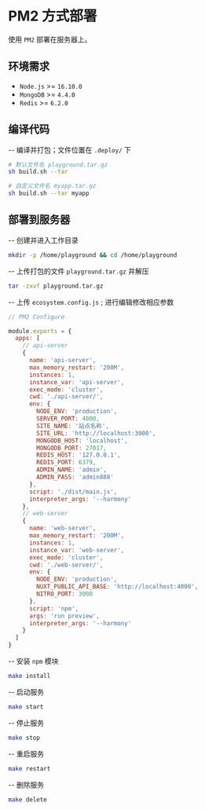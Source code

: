 # PM2 方式部署

使用 `PM2` 部署在服务器上。

## 环境需求

- `Node.js` >= `16.10.0`
- `MongoDB` >= `4.4.0`
- `Redis` >= `6.2.0`

## 编译代码

-- 编译并打包；文件位置在 `.deploy/` 下

```bash
# 默认文件名 playground.tar.gz
sh build.sh --tar

# 自定义文件名 myapp.tar.gz
sh build.sh --tar myapp
```

## 部署到服务器

-- 创建并进入工作目录

```bash
mkdir -p /home/playground && cd /home/playground
```

-- 上传打包的文件 `playground.tar.gz` 并解压

```bash
tar -zxvf playground.tar.gz
```

-- 上传 `ecosystem.config.js` ; 进行编辑修改相应参数

```js
// PM2 Configure

module.exports = {
  apps: [
    // api-server
    {
      name: 'api-server',
      max_memory_restart: '200M',
      instances: 1,
      instance_var: 'api-server',
      exec_mode: 'cluster',
      cwd: './api-server/',
      env: {
        NODE_ENV: 'production',
        SERVER_PORT: 4000,
        SITE_NAME: '站点名称',
        SITE_URL: 'http://localhost:3000',
        MONGODB_HOST: 'localhost',
        MONGODB_PORT: 27017,
        REDIS_HOST: '127.0.0.1',
        REDIS_PORT: 6379,
        ADMIN_NAME: 'admin',
        ADMIN_PASS: 'admin888'
      },
      script: './dist/main.js',
      interpreter_args: '--harmony'
    },
    // web-server
    {
      name: 'web-server',
      max_memory_restart: '200M',
      instances: 1,
      instance_var: 'web-server',
      exec_mode: 'cluster',
      cwd: './web-server/',
      env: {
        NODE_ENV: 'production',
        NUXT_PUBLIC_API_BASE: 'http://localhost:4000',
        NITRO_PORT: 3000
      },
      script: 'npm',
      args: 'run preview',
      interpreter_args: '--harmony'
    }
  ]
}
```

-- 安装 `npm` 模块

```bash
make install
```

-- 启动服务

```bash
make start
```

-- 停止服务

```bash
make stop
```

-- 重启服务

```bash
make restart
```

-- 删除服务

```bash
make delete
```